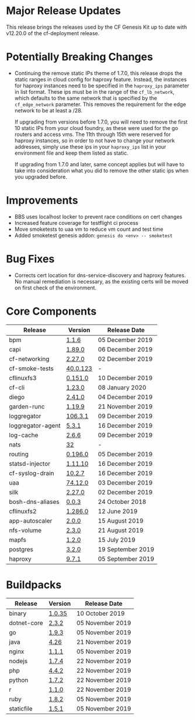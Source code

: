 # Major Release Updates

This release brings the releases used by the CF Genesis Kit up to date with
v12.20.0 of the cf-deployment release.

# Potentially Breaking Changes

* Continuing the remove static IPs theme of 1.7.0, this release drops the
  static ranges in cloud config for haproxy feature.  Instead, the instances
  for haproxy instances need to be specified in the `haproxy_ips` parameter in
  list format.  These ips must be in the range of the `cf_lb_network`, which
  defaults to the same network that is specified by the `cf_edge_network`
  parameter.  This removes the requirement for the edge network to be at least
  a /28.

  If upgrading from versions before 1.7.0, you will need to remove the first
  10 static IPs from your cloud foundry, as these were used for the go routers
  and access vms.  The 11th through 15th were reserved for haproxy instances,
  so in order to not have to change your network addresses, simply use these
  ips in your `haproxy_ips` list in your environment file and keep them listed
  as static.

  If upgrading from 1.7.0 and later, same concept applies but will have to
  take into consideration what you did to remove the other static ips when you
  upgraded before.

# Improvements

* BBS uses localhost locker to prevent race conditions on cert changes
* Increased feature coverage for testflight ci process
* Move smoketests to uaa vm to reduce vm count and test time
* Added smoketest genesis addon: `genesis do <env> -- smoketest`

# Bug Fixes

* Corrects cert location for dns-service-discovery and haproxy features.  No
  manual remediation is necessary, as the existing certs will be moved on
  first check of the environment.

# Core Components

| Release | Version | Release Date |
| ------- | ------- | ------------ |
| bpm | [1.1.6](https://github.com/cloudfoundry/bpm-release/releases/tag/v1.1.6) | 05 December 2019 |
| capi | [1.89.0](https://github.com/cloudfoundry/capi-release/releases/tag/1.89.0) | 06 December 2019 |
| cf-networking | [2.27.0](https://github.com/cloudfoundry/cf-networking-release/releases/tag/2.27.0) | 02 December 2019 |
| cf-smoke-tests | [40.0.123](https://github.com/cloudfoundry/cf-smoke-tests-release/releases/tag/v40.0.123) | - |
| cflinuxfs3 | [0.151.0](https://github.com/cloudfoundry/cflinuxfs3-release/releases/tag/v0.151.0) | 10 December 2019 |
| cf-cli | [1.23.0](https://github.com/bosh-packages/cf-cli-release/releases/tag/v1.23.0) | 08 January 2020 |
| diego | [2.41.0](https://github.com/cloudfoundry/diego-release/releases/tag/v2.41.0) | 04 December 2019 |
| garden-runc | [1.19.9](https://github.com/cloudfoundry/garden-runc-release/releases/tag/v1.19.9) | 21 November 2019 |
| loggregator | [106.3.1](https://github.com/cloudfoundry/loggregator-release/releases/tag/v106.3.1) | 09 December 2019 |
| loggregator-agent | [5.3.1](https://github.com/cloudfoundry/loggregator-agent-release/releases/tag/v5.3.1) | 16 December 2019 |
| log-cache | [2.6.6](https://github.com/cloudfoundry/log-cache-release/releases/tag/v2.6.6) | 09 December 2019 |
| nats | [32](https://github.com/cloudfoundry/nats-release/releases/tag/v32) | - |
| routing | [0.196.0](https://github.com/cloudfoundry/routing-release/releases/tag/0.196.0) | 05 December 2019 |
| statsd-injector | [1.11.10](https://github.com/cloudfoundry/statsd-injector-release/releases/tag/v1.11.10) | 16 December 2019 |
| cf-syslog-drain | [10.2.7](https://github.com/cloudfoundry/cf-syslog-drain-release/releases/tag/v10.2.7) | 16 December 2019 |
| uaa | [74.12.0](https://github.com/cloudfoundry/uaa-release/releases/tag/v74.12.0) | 03 December 2019 |
| silk | [2.27.0](https://github.com/cloudfoundry/silk-release/releases/tag/2.27.0) | 02 December 2019 |
| bosh-dns-aliases | [0.0.3](https://github.com/cloudfoundry/bosh-dns-aliases-release/releases/tag/v0.0.3) | 24 October 2018 |
| cflinuxfs2 | [1.286.0](https://github.com/cloudfoundry/cflinuxfs2-release/releases/tag/v1.286.0) | 12 June 2019 |
| app-autoscaler | [2.0.0](https://github.com/cloudfoundry-incubator/app-autoscaler-release/releases/tag/v2.0.0) | 15 August 2019 |
| nfs-volume | [2.3.0](https://github.com/cloudfoundry/nfs-volume-release/releases/tag/v2.3.0) | 21 August 2019 |
| mapfs | [1.2.0](https://github.com/cloudfoundry/mapfs-release/releases/tag/v1.2.0) | 15 July 2019 |
| postgres | [3.2.0](https://github.com/cloudfoundry-community/postgres-boshrelease/releases/tag/v3.2.0) | 19 September 2019 |
| haproxy | [9.7.1](https://github.com/cloudfoundry-incubator/haproxy-boshrelease/releases/tag/v9.7.1) | 05 September 2019 |


# Buildpacks

| Release | Version | Release Date |
| ------- | ------- | ------------ |
| binary | [1.0.35](https://github.com/cloudfoundry/binary-buildpack-release/releases/tag/1.0.35) | 10 October 2019 |
| dotnet-core | [2.3.2](https://github.com/cloudfoundry/dotnet-core-buildpack-release/releases/tag/2.3.2) | 05 November 2019 |
| go | [1.9.3](https://github.com/cloudfoundry/go-buildpack-release/releases/tag/1.9.3) | 05 November 2019 |
| java | [4.26](https://github.com/cloudfoundry/java-buildpack-release/releases/tag/4.26) | 21 November 2019 |
| nginx | [1.1.1](https://github.com/cloudfoundry/nginx-buildpack-release/releases/tag/1.1.1) | 05 November 2019 |
| nodejs | [1.7.4](https://github.com/cloudfoundry/nodejs-buildpack-release/releases/tag/1.7.4) | 22 November 2019 |
| php | [4.4.2](https://github.com/cloudfoundry/php-buildpack-release/releases/tag/4.4.2) | 22 November 2019 |
| python | [1.7.2](https://github.com/cloudfoundry/python-buildpack-release/releases/tag/1.7.2) | 22 November 2019 |
| r | [1.1.0](https://github.com/cloudfoundry/r-buildpack-release/releases/tag/1.1.0) | 22 November 2019 |
| ruby | [1.8.2](https://github.com/cloudfoundry/ruby-buildpack-release/releases/tag/1.8.2) | 05 November 2019 |
| staticfile | [1.5.1](https://github.com/cloudfoundry/staticfile-buildpack-release/releases/tag/1.5.1) | 05 November 2019 |

